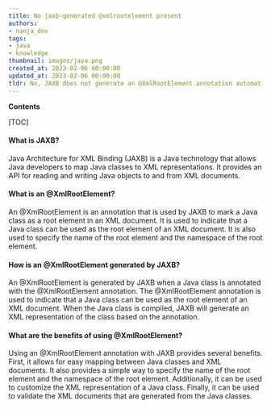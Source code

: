 ```yaml
---
title: No jaxb-generated @xmlrootelement present
authors:
- nanja_dev
tags:
- java
- knowledge
thumbnail: images/java.png
created_at: 2023-02-06 00:00:00
updated_at: 2023-02-06 00:00:00
tldr: No, JAXB does not generate an @XmlRootElement annotation automatically.
---
```


**Contents**

[TOC]

#### What is JAXB?

Java Architecture for XML Binding (JAXB) is a Java technology that allows Java developers to map Java classes to XML representations. It provides an API for reading and writing Java objects to and from XML documents. 

#### What is an @XmlRootElement?

An @XmlRootElement is an annotation that is used by JAXB to mark a Java class as a root element in an XML document. It is used to indicate that a Java class can be used as the root element of an XML document. It is also used to specify the name of the root element and the namespace of the root element.

#### How is an @XmlRootElement generated by JAXB?

An @XmlRootElement is generated by JAXB when a Java class is annotated with the @XmlRootElement annotation. The @XmlRootElement annotation is used to indicate that a Java class can be used as the root element of an XML document. When the Java class is compiled, JAXB will generate an XML representation of the class based on the annotation.

#### What are the benefits of using @XmlRootElement?

Using an @XmlRootElement annotation with JAXB provides several benefits. First, it allows for easy mapping between Java classes and XML documents. It also provides a simple way to specify the name of the root element and the namespace of the root element. Additionally, it can be used to customize the XML representation of a Java class. Finally, it can be used to validate the XML documents that are generated from the Java classes.
